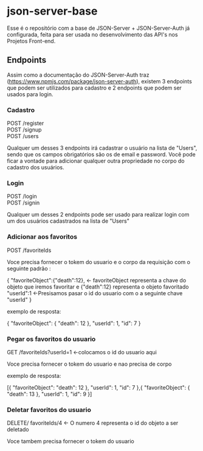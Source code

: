 # json-server-base

Esse é o repositório com a base de JSON-Server + JSON-Server-Auth já configurada, feita para ser usada no desenvolvimento das API's nos Projetos Front-end.

## Endpoints

Assim como a documentação do JSON-Server-Auth traz (https://www.npmjs.com/package/json-server-auth), existem 3 endpoints que podem ser utilizados para cadastro e 2 endpoints que podem ser usados para login.

### Cadastro

POST /register <br/>
POST /signup <br/>
POST /users

Qualquer um desses 3 endpoints irá cadastrar o usuário na lista de "Users", sendo que os campos obrigatórios são os de email e password.
Você pode ficar a vontade para adicionar qualquer outra propriedade no corpo do cadastro dos usuários.


### Login

POST /login <br/>
POST /signin

Qualquer um desses 2 endpoints pode ser usado para realizar login com um dos usuários cadastrados na lista de "Users"

### Adicionar aos favoritos

POST /favoriteIds <br/>

Voce precisa fornecer o tokem do usuario e o corpo da requisição com o seguinte padrão : 

{
	"favoriteObject":{"death":12},            <- favoriteObject representa a chave do objeto que iremos favoritar e {"death":12} representa o objeto favoritado <br/>
	"userId":1                                <-Presisamos pasar o id do usuario  com o a seguinte chave  "userId"
}

exemplo de resposta: 

{
	"favoriteObject": { 
		"death": 12
	},
	"userId": 1,
	"id": 7
}

### Pegar os favoritos do usuario 

GET /favoriteIds?userId=1  <-colocamos o id do usuario aqui  <br/>

Voce precisa fornecer o tokem do usuario e nao precisa de corpo 

exemplo de resposta: 

[{
	"favoriteObject": 
		"death": 12
	},
	"userId": 1,
	"id": 7
},{
	"favoriteObject": {
		"death": 13
	},
	"userId": 1,
	"id": 9
}]

### Deletar favoritos do usuario

DELETE/ favoriteIds/4  <- O numero 4 representa o id do objeto a ser deletado<br/>

Voce tambem precisa fornecer o tokem do usuario 